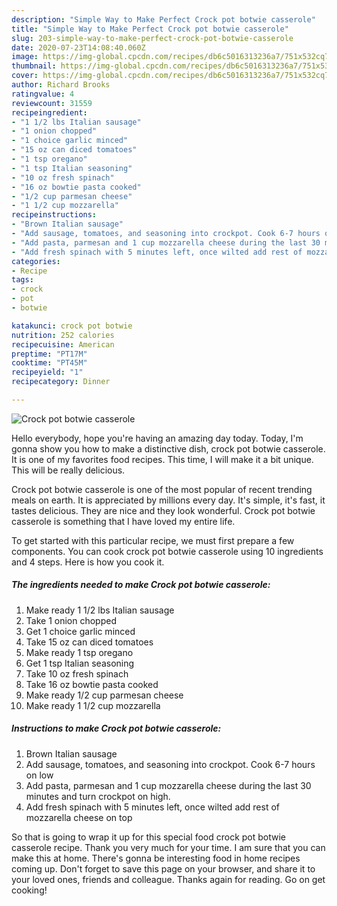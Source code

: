 ```yaml
---
description: "Simple Way to Make Perfect Crock pot botwie casserole"
title: "Simple Way to Make Perfect Crock pot botwie casserole"
slug: 203-simple-way-to-make-perfect-crock-pot-botwie-casserole
date: 2020-07-23T14:08:40.060Z
image: https://img-global.cpcdn.com/recipes/db6c5016313236a7/751x532cq70/crock-pot-botwie-casserole-recipe-main-photo.jpg
thumbnail: https://img-global.cpcdn.com/recipes/db6c5016313236a7/751x532cq70/crock-pot-botwie-casserole-recipe-main-photo.jpg
cover: https://img-global.cpcdn.com/recipes/db6c5016313236a7/751x532cq70/crock-pot-botwie-casserole-recipe-main-photo.jpg
author: Richard Brooks
ratingvalue: 4
reviewcount: 31559
recipeingredient:
- "1 1/2 lbs Italian sausage"
- "1 onion chopped"
- "1 choice garlic minced"
- "15 oz can diced tomatoes"
- "1 tsp oregano"
- "1 tsp Italian seasoning"
- "10 oz fresh spinach"
- "16 oz bowtie pasta cooked"
- "1/2 cup parmesan cheese"
- "1 1/2 cup mozzarella"
recipeinstructions:
- "Brown Italian sausage"
- "Add sausage, tomatoes, and seasoning into crockpot. Cook 6-7 hours on low"
- "Add pasta, parmesan and 1 cup mozzarella cheese during the last 30 minutes and turn crockpot on high."
- "Add fresh spinach with 5 minutes left, once wilted add rest of mozzarella cheese on top"
categories:
- Recipe
tags:
- crock
- pot
- botwie

katakunci: crock pot botwie 
nutrition: 252 calories
recipecuisine: American
preptime: "PT17M"
cooktime: "PT45M"
recipeyield: "1"
recipecategory: Dinner

---
```



![Crock pot botwie casserole](https://img-global.cpcdn.com/recipes/db6c5016313236a7/751x532cq70/crock-pot-botwie-casserole-recipe-main-photo.jpg)

Hello everybody, hope you're having an amazing day today. Today, I'm gonna show you how to make a distinctive dish, crock pot botwie casserole. It is one of my favorites food recipes. This time, I will make it a bit unique. This will be really delicious.



Crock pot botwie casserole is one of the most popular of recent trending meals on earth. It is appreciated by millions every day. It's simple, it's fast, it tastes delicious. They are nice and they look wonderful. Crock pot botwie casserole is something that I have loved my entire life.


To get started with this particular recipe, we must first prepare a few components. You can cook crock pot botwie casserole using 10 ingredients and 4 steps. Here is how you cook it.

<!--inarticleads1-->

##### The ingredients needed to make Crock pot botwie casserole:

1. Make ready 1 1/2 lbs Italian sausage
1. Take 1 onion chopped
1. Get 1 choice garlic minced
1. Take 15 oz can diced tomatoes
1. Make ready 1 tsp oregano
1. Get 1 tsp Italian seasoning
1. Take 10 oz fresh spinach
1. Take 16 oz bowtie pasta cooked
1. Make ready 1/2 cup parmesan cheese
1. Make ready 1 1/2 cup mozzarella




<!--inarticleads2-->

##### Instructions to make Crock pot botwie casserole:

1. Brown Italian sausage
1. Add sausage, tomatoes, and seasoning into crockpot. Cook 6-7 hours on low
1. Add pasta, parmesan and 1 cup mozzarella cheese during the last 30 minutes and turn crockpot on high.
1. Add fresh spinach with 5 minutes left, once wilted add rest of mozzarella cheese on top




So that is going to wrap it up for this special food crock pot botwie casserole recipe. Thank you very much for your time. I am sure that you can make this at home. There's gonna be interesting food in home recipes coming up. Don't forget to save this page on your browser, and share it to your loved ones, friends and colleague. Thanks again for reading. Go on get cooking!
